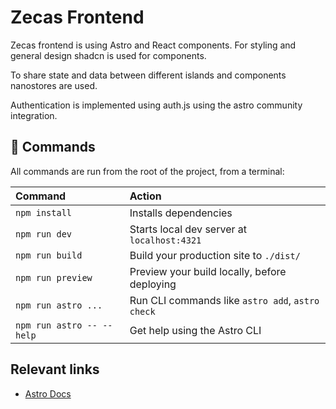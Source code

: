 # Zecas Frontend
Zecas frontend is using Astro and React components. For styling and general design shadcn is used for components.

To share state and data between different islands and components nanostores are used.

Authentication is implemented using auth.js using the astro community integration.

## 🧞 Commands

All commands are run from the root of the project, from a terminal:

| Command                   | Action                                           |
| :------------------------ | :----------------------------------------------- |
| `npm install`             | Installs dependencies                            |
| `npm run dev`             | Starts local dev server at `localhost:4321`      |
| `npm run build`           | Build your production site to `./dist/`          |
| `npm run preview`         | Preview your build locally, before deploying     |
| `npm run astro ...`       | Run CLI commands like `astro add`, `astro check` |
| `npm run astro -- --help` | Get help using the Astro CLI                     |

## Relevant links
- [Astro Docs](https://docs.astro.build)

